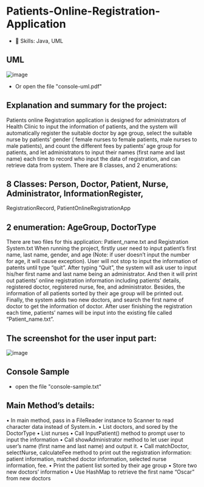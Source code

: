 # Patients-Online-Registration-Application
- 🌟 Skills: Java, UML

## UML
![image](https://github.com/user-attachments/assets/6b4f860e-13a1-4cdc-962d-627087e94c40)
- Or open the file "console-uml.pdf"
  
## Explanation and summary for the project:
Patients online Registration application is designed for administrators of Health Clinic to input
the information of patients, and the system will automatically register the suitable doctor by
age group, select the suitable nurse by patients’ gender ( female nurses to female patients,
male nurses to male patients), and count the different fees by patients’ age group for patients,
and let administrators to input their names (first name and last name) each time to record who
input the data of registration, and can retrieve data from system.
There are 8 classes, and 2 enumerations:

## 8 Classes: Person, Doctor, Patient, Nurse, Administrator, InformationRegister,
RegistrationRecord, PatientOnlineRegistrationApp

## 2 enumeration: AgeGroup, DoctorType
There are two files for this application: Patient_name.txt and Registration System.txt
When running the project, firstly user need to input patient’s first name, last name, gender, and
age (Note: if user doesn’t input the number for age, it will cause exception). User will not stop
to input the information of patents until type “quit”. After typing “Quit”, the system will ask
user to input his/her first name and last name being an administrator. And then it will print out
patients’ online registration information including patients’ details, registered doctor,
registered nurse, fee, and administrator. Besides, the information of all patients sorted by their
age group will be printed out. Finally, the system adds two new doctors, and search the first
name of doctor to get the information of doctor. After user finishing the registration each time,
patients’ names will be input into the existing file called “Patient_name.txt”.

## The screenshot for the user input part:
![image](https://github.com/user-attachments/assets/fe6f3a19-2823-45b1-8052-fb46989aa7e1)

## Console Sample 
- open the file "console-sample.txt"

## Main Method’s details:
• In main method, pass in a FileReader instance to Scanner to read character data instead
of System.in.
• List doctors, and sored by the DoctorType
• List nurses
• Call InputPatient() method to prompt user to input the information
• Call showAdministrator method to let user input user’s name (first name and last name)
and output it.
• Call matchDoctor, selectNurse, calculateFee method to print out the registration
information: patient information, matched doctor information, selected nurse
information, fee.
• Print the patient list sorted by their age group
• Store two new doctors’ information
• Use HashMap to retrieve the first name “Oscar” from new doctors


